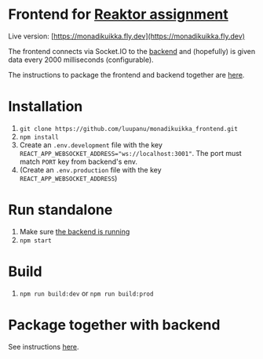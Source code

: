 # Frontend for [Reaktor assignment](https://assignments.reaktor.com/birdnest)

Live version: [https://monadikuikka.fly.dev](https://monadikuikka.fly.dev)

The frontend connects via Socket.IO to the [backend](https://github.com/luupanu/monadikuikka_backend) and (hopefully) is given data every 2000 milliseconds (configurable).

The instructions to package the frontend and backend together are [here](https://github.com/luupanu/monadikuikka_backend#package-together-with-frontend).

# Installation
1) `git clone https://github.com/luupanu/monadikuikka_frontend.git`
2) `npm install`
3) Create an `.env.development` file with the key `REACT_APP_WEBSOCKET_ADDRESS="ws://localhost:3001"`. The port must match `PORT` key from backend's env.
4) (Create an `.env.production` file with the key `REACT_APP_WEBSOCKET_ADDRESS`)

# Run standalone
1) Make sure [the backend is running](https://github.com/luupanu/monadikuikka_backend#run)
2) `npm start`

# Build

1) `npm run build:dev` or `npm run build:prod`

# Package together with backend

See instructions [here](https://github.com/luupanu/monadikuikka_backend#package-together-with-frontend).
